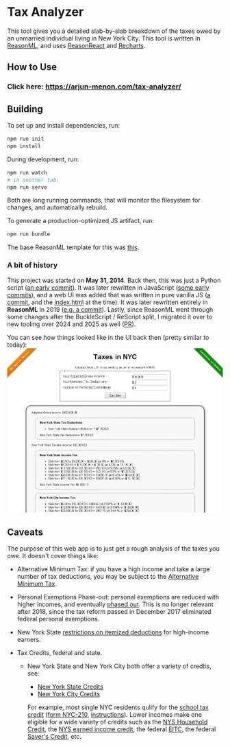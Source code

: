 Tax Analyzer
============
This tool gives you a detailed slab-by-slab breakdown of the taxes owed by an unmarried individual living in New York
City. This tool is written in [ReasonML](https://reasonml.github.io/), and
uses [ReasonReact](https://reasonml.github.io/reason-react/) and [Recharts](http://recharts.org/en-US/).

How to Use
----------

### Click here: https://arjun-menon.com/tax-analyzer/

Building
--------
To set up and install dependencies, run:

```sh
npm run init
npm install
```

During development, run:

```sh
npm run watch
# in another tab:
npm run serve
```

Both are long running commands, that will monitor the filesystem for changes, and automatically rebuild.

To generate a production-optimized JS artifact, run:

```sh
npm run bundle
```

The base ReasonML template for this was [this](https://github.com/melange-re/melange-opam-template).

### A bit of history
This project was started on **May 31, 2014**. Back then, this was just a Python script ([an early commit](https://github.com/arjun-menon/tax-analyzer/commit/eaf562bff67040256795ba8fef556d13a9b3ea2a)). It was later rewritten in JavaScript ([some early commits](https://github.com/arjun-menon/tax-analyzer/commits/master/?after=9909162fac087448071a6637994fa587caf5ac05+174)), and a web UI was added that was written in pure vanilla JS ([a commit](https://github.com/arjun-menon/tax-analyzer/commit/cb0c6e5466d9710441c01382b8f42c1f44d68bbe), and the [index.html](https://github.com/arjun-menon/tax-analyzer/blob/cb0c6e5466d9710441c01382b8f42c1f44d68bbe/index.html) at the time). It was later rewritten entirely in **ReasonML** in 2019 ([e.g. a commit](https://github.com/arjun-menon/tax-analyzer/commit/870c4c920f9841493705a4e5bad068b458c86fc6)). Lastly, since ReasonML went through some changes after the BuckleScript / ReScript split, I migrated it over to new tooling over 2024 and 2025 as well ([PR](https://github.com/arjun-menon/tax-analyzer/pull/25)).

You can see how things looked like in the UI back then (pretty similar to today):
![Snapshot of web-based interface](https://raw.githubusercontent.com/arjun-menon/tax-analyzer/master/res/snapshot-web.png)

Caveats
-------

The purpose of this web app is to just get a rough analysis of the taxes you owe. It doesn't cover things like:

* Alternative Minimum Tax: if you have a high income and take a large number of tax deductions, you may be subject to
  the [Alternative Minimum Tax](https://en.wikipedia.org/wiki/Alternative_minimum_tax).

* Personal Exemptions Phase-out: personal exemptions are reduced with higher incomes, and
  eventually [phased out](https://en.wikipedia.org/wiki/Personal_exemption_(United_States)#Phase-out). This is no longer
  relevant after 2018, since the tax reform passed in December 2017 eliminated federal personal exemptions.

* New York
  State [restrictions on itemized deductions](http://barclaydamon.com/alerts/New-Restrictions-on-Itemized-Deductions-for-New-York-Income-Tax-Purposes-05-28-2009)
  for high-income earners.

* Tax Credits, federal and state.
    * New York State and New York City both offer a variety of credtis, see:
        * [New York State Credits](http://www.tax.ny.gov/pit/credits/income_tax_credits.htm)
        * [New York City Credits](http://www.tax.ny.gov/pit/credits/new_york_city_credits.htm)

      For example, most single NYC residents qulify for
      the [school tax credit](http://www.tax.ny.gov/pit/credits/new_york_city_credits.htm#nyc_school) ([form NYC-210](http://www.tax.ny.gov/pdf/current_forms/it/nyc210_fill_in.pdf), [instructions](http://www.tax.ny.gov/pdf/current_forms/it/nyc210i.pdf)).
      Lower incomes make one eligible for a wide variety of credits such as
      the [NYS Household Credit](http://www.tax.ny.gov/pit/credits/household_credit.htm),
      the [NYS earned income credit](http://www.tax.ny.gov/pit/credits/earned_income_credit.htm), the
      federal [EITC](http://www.irs.gov/Individuals/EITC,-Earned-Income-Tax-Credit,-Questions-and-Answers), the
      federal [Saver's Credit](http://www.irs.gov/Retirement-Plans/Plan-Participant,-Employee/Retirement-Topics-Retirement-Savings-Contributions-Credit-%28Saver%E2%80%99s-Credit%29),
      etc.
